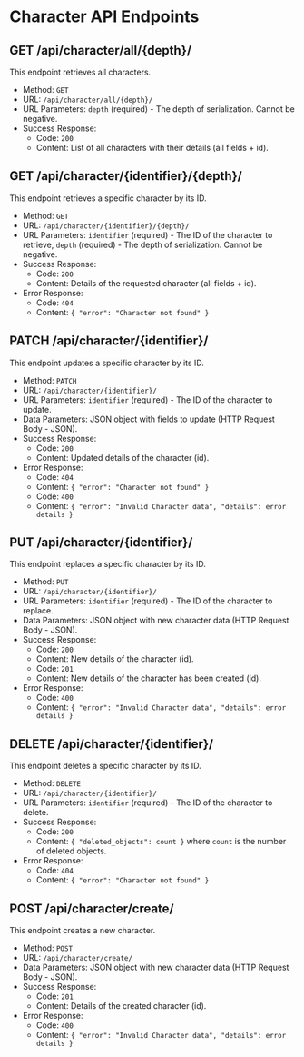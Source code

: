 # Character API Endpoints

## GET /api/character/all/{depth}/

This endpoint retrieves all characters.

- Method: `GET`
- URL: `/api/character/all/{depth}/`
- URL Parameters: `depth` (required) - The depth of serialization. Cannot be negative.
- Success Response:
  - Code: `200`
  - Content: List of all characters with their details (all fields + id).

## GET /api/character/{identifier}/{depth}/

This endpoint retrieves a specific character by its ID.

- Method: `GET`
- URL: `/api/character/{identifier}/{depth}/`
- URL Parameters: `identifier` (required) - The ID of the character to retrieve, `depth` (required) - The depth of serialization. Cannot be negative.
- Success Response:
  - Code: `200`
  - Content: Details of the requested character (all fields + id).
- Error Response:
  - Code: `404`
  - Content: `{ "error": "Character not found" }`

## PATCH /api/character/{identifier}/

This endpoint updates a specific character by its ID.

- Method: `PATCH`
- URL: `/api/character/{identifier}/`
- URL Parameters: `identifier` (required) - The ID of the character to update.
- Data Parameters: JSON object with fields to update (HTTP Request Body - JSON).
- Success Response:
  - Code: `200`
  - Content: Updated details of the character (id).
- Error Response:
  - Code: `404`
  - Content: `{ "error": "Character not found" }`
  - Code: `400`
  - Content: `{ "error": "Invalid Character data", "details": error details }`

## PUT /api/character/{identifier}/

This endpoint replaces a specific character by its ID.

- Method: `PUT`
- URL: `/api/character/{identifier}/`
- URL Parameters: `identifier` (required) - The ID of the character to replace.
- Data Parameters: JSON object with new character data (HTTP Request Body - JSON).
- Success Response:
  - Code: `200`
  - Content: New details of the character (id).
  - Code: `201`
  - Content: New details of the character has been created (id).
- Error Response:
  - Code: `400`
  - Content: `{ "error": "Invalid Character data", "details": error details }`

## DELETE /api/character/{identifier}/

This endpoint deletes a specific character by its ID.

- Method: `DELETE`
- URL: `/api/character/{identifier}/`
- URL Parameters: `identifier` (required) - The ID of the character to delete.
- Success Response:
  - Code: `200`
  - Content: `{ "deleted_objects": count }` where `count` is the number of deleted objects.
- Error Response:
  - Code: `404`
  - Content: `{ "error": "Character not found" }`

## POST /api/character/create/

This endpoint creates a new character.

- Method: `POST`
- URL: `/api/character/create/`
- Data Parameters: JSON object with new character data (HTTP Request Body - JSON).
- Success Response:
  - Code: `201`
  - Content: Details of the created character (id).
- Error Response:
  - Code: `400`
  - Content: `{ "error": "Invalid Character data", "details": error details }`